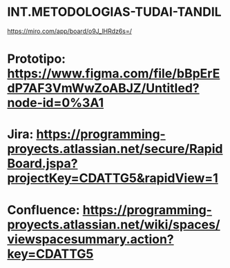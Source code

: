 # INT.METODOLOGIAS-TUDAI-TANDIL
https://miro.com/app/board/o9J_lHRdz6s=/
# Prototipo: https://www.figma.com/file/bBpErEdP7AF3VmWwZoABJZ/Untitled?node-id=0%3A1
# Jira: https://programming-proyects.atlassian.net/secure/RapidBoard.jspa?projectKey=CDATTG5&rapidView=1
# Confluence: https://programming-proyects.atlassian.net/wiki/spaces/viewspacesummary.action?key=CDATTG5